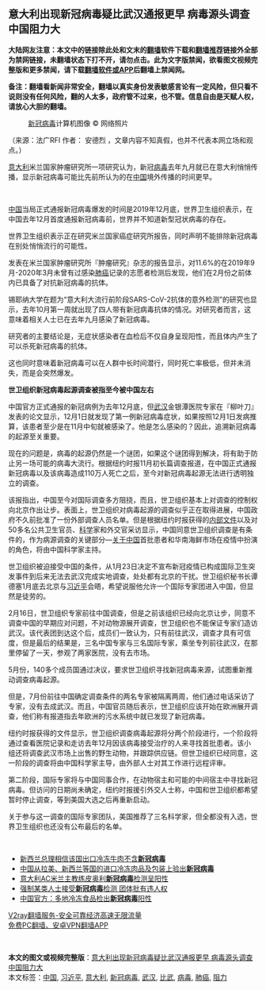  <h2>意大利出现新冠病毒疑比武汉通报更早 病毒源头调查中国阻力大</h2> <p class="notice"><b>大陆网友注意：本文中的链接除此处和文末的<a href="https://github.com/bannedbook/fanqiang" >翻墙</a>软件下载和<a href="https://github.com/killgcd/justmysocks/blob/master/README.md">翻墙推荐</a>链接外全部为禁网链接，未翻墙状态下打不开，请勿点击。此为文字版禁闻，欲看图文视频完整版和更多禁闻，请下载<a href="https://github.com/bannedbook/fanqiang">翻墙软件或APP</a>后翻墙上禁闻网。</p><p>备注：翻墙看新闻非常安全，翻墙以真实身份发表敏感言论有一定风险，但只看不说则没有任何风险，翻的人太多，政府管不过来，也不管。信息自由是天赋人权，请放心大胆的翻墙。</b></p>  <div class="entry"> <figure>                <figcaption>                <a href="https://www.bannedbook.org/bnews/tag/%e6%96%b0%e5%86%a0%e7%97%85%e6%af%92/" class="st_tag internal_tag" rel="tag" title="标签 新冠病毒 下的日志">新冠病毒</a>计算机图像                © 网络照片            </figcaption></figure> <p>（来源：法广RFI                                      作者：                                                                                                     安德烈                                                                                            ，文章内容不知真假，也并不代表本网立场和观点。）</p> <p>                    <a href="https://www.bannedbook.org/bnews/tag/%e6%84%8f%e5%a4%a7%e5%88%a9/" class="st_tag internal_tag" rel="tag" title="标签 意大利 下的日志">意大利</a>米兰国家肿瘤研究所一项研究认为，新冠<a href="https://www.bannedbook.org/bnews/tag/%e7%97%85%e6%af%92/" class="st_tag internal_tag" rel="tag" title="标签 病毒 下的日志">病毒</a>去年九月就已在意大利悄悄传播，显示新冠病毒可能比先前所认为的在<span class='wp_keywordlink_affiliate'><a href="https://www.bannedbook.org/" title="中国" target="_blank">中国</a></span>境外传播的时间更早。                </p> <p> </p> <p><a href="https://www.bannedbook.org/bnews/tag/%E4%B8%AD%E5%9B%BD/" class="st_tag internal_tag" rel="tag" title="标签 中国 下的日志">中国</a>当局正式通报新冠病毒爆发的时间是2019年12月底，世界卫生组织表示，在中国去年12月首度通报新冠病毒前，世界并不知道新型冠状病毒的存在。</p> <p>世界卫生组织表示正在研究米兰国家癌症研究所报告，同时声明不能排除新冠病毒在别处悄悄流行的可能性。</p>  <p>发表在米兰国家肿瘤研究所『肿瘤研究』杂志的报告显示，对11.6%的在2019年9月-2020年3月未曾有过感染<a href="https://www.bannedbook.org/bnews/tag/%e8%82%ba%e7%99%8c/" class="st_tag internal_tag" rel="tag" title="标签 肺癌 下的日志">肺癌</a>记录的志愿者检测后发现，他们在2月份之前体内已具备了对抗新冠病毒的抗体。</p> <p>锡耶纳大学在题为“意大利大流行前阶段SARS-CoV-2抗体的意外检测”的研究也显示，去年10月第一周就出现了四人带有新冠病毒抗体的情况。对研究者而言，这意味着相关人士已在去年九月感染了新冠病毒。</p> <p>研究者的主要结论是，无症状感染者在血检后不仅自身呈现阳性，而且体内产生了可以杀死新冠病毒的抗体。</p> <p>这也同时意味着新冠病毒可以在人群中长时间潜行，同时死亡率极低，但并未消失，而是会突然爆发。</p> <p><strong>世卫组织新冠病毒起源调查被指至今被中国左右</strong></p>  <p>中国官方正式通报的新冠病例为去年12月底，但<a href="https://www.bannedbook.org/bnews/tag/%e6%ad%a6%e6%b1%89/" class="st_tag internal_tag" rel="tag" title="标签 武汉 下的日志">武汉</a>金银潭医院专家在『柳叶刀』发表的论文显示，12月1日就发现了第一例新冠病毒症状，如果按照12月1日发病推算，该患者至少是在11月中旬就被感染了。他是怎么感染的？因此，追溯新冠病毒的起源至关重要。</p> <p>现在的问题是，病毒的起源仍然是一个谜团，如果这个谜团得到解决，将有助于防止另一场可能的病毒大流行。根据纽约时报11月初长篇调查报道，在中国正式通报新冠病毒以及该病毒造成110万人死亡之后，至今对新冠病毒起源无法进行透明独立的调查。</p> <p>该报指出，中国至今对国际调查多方阻挠，而且，世卫组织基本上对调查的控制权向北京作出让步。表面上，世卫组织对病毒起源的调查似乎正在取得进展，中国政府不久前批准了一份外部调查人员名单。但是根据纽约时报获得的<span class='wp_keywordlink'><a href="https://www.bannedbook.org/forum34/" title="中共内部文件 中共保密文件 解密文件" target="_blank">内部文件</a></span>以及对50多名公共卫生官员、<span class='wp_keywordlink'><a href="https://www.bannedbook.org/forum11/topic309.html" title="禁片：“科学”的棍子" target="_blank">科学</a></span>家和外交官采访显示，中国同意世卫组织调查是有条件的，作为病源调查的关键部分—<span class='wp_keywordlink'><a href="https://www.bannedbook.org/forum2/topic19.html" title="关于中国的一百个常识" target="_blank">关于中国</a></span>首批患者和华南海鲜市场在疫情中扮演的角色，将由中国科学家主持。</p> <p>世卫组织被迫接受中国的条件，从1月23日决定不宣布新冠疫情已构成国际卫生突发事件到后来无法去武汉完成实地调查，处处都有北京的干扰。世卫组织秘书长谭德塞1月底去北京与<a href="https://www.bannedbook.org/bnews/tag/%e4%b9%a0%e8%bf%91%e5%b9%b3/" class="st_tag internal_tag" rel="tag" title="标签 习近平 下的日志">习近平</a>会晤，希望说服他允许一个国际专家团进入中国，但显然是徒劳的。</p> <p>2月16日，世卫组织专家前往中国调查，但是之前该组织已经向北京让步，同意不调查中国的早期应对问题，不对动物源展开调查，世卫组织也不能保证专家们造访武汉。该代表团到达这个后，成员们一致认为，只有前往武汉，调查才具有可信度，但是最后的结果是，三名中国专家与三名国际专家，乘坐专列前往武汉，在那里停留了一天，参观了两家医院，没有去市场。</p>  <p>5月份，140多个成员国通过决议，要求世卫组织寻找新冠病毒来源，试图重新推动调查病毒起源。</p> <p>但是，7月份前往中国确定调查条件的两名专家被隔离两周，他们通过电话采访了专家，没有去成武汉。而且，中国官员随后表示，世卫组织应该开始在欧洲展开调查，他们称有报道指去年欧洲的污水系统中就已发现了新冠病毒。</p> <p>纽约时报获得的文件显示，世卫组织调查病毒起源将分两个阶段进行，一个阶段将通过查看医院记录和走访去年12月因该病毒接受治疗的人来寻找首批患者。该小组还将调查武汉市场上出售的野生动物，并跟踪供应链。但世卫组织已经同意，这一阶段的调查将由中国科学家主导，由外部人士对其工作进行远程评审。</p> <p>第二阶段，国际专家将与中国同事合作，在动物宿主和可能的中间宿主中寻找新冠病毒。但访问的日期尚未确定，纽约时报援引外交人士称，中国和世卫组织都希望暂时停止调查，等到美国大选之后再重新启动。</p> <p>关于参与这一调查的国际专家团队，美国推荐了三名科学家，但全都没有入选，世界卫生组织也还没有公布最后的名单。</p>  <p> </p> <ul class='op-related-articles' title='相关阅读'> <li><a href='https://www.bannedbook.org/bnews/headline/20201116/1432022.html' target='_blank'>新西兰总理相信该国出口冷冻牛肉不含<b>新冠病毒</b></a></li> <li><a href='https://www.bannedbook.org/bnews/headline/20201116/1431603.html' target='_blank'>中国从拉美、新西兰等国的进口冷冻肉品及包装上验出<b>新冠病毒</b></a></li> <li><a href='https://www.bannedbook.org/bnews/baitai/20201115/1431547.html' target='_blank'>意大利AC米兰主教练皮奥利<b>新冠病毒</b>检测呈阳性</a></li> <li><a href='https://www.bannedbook.org/bnews/headline/20201115/1431489.html' target='_blank'>强制某类人士接受<b>新冠病毒</b>检测 团体批有违人权</a></li> <li><a href='https://www.bannedbook.org/bnews/ssgc/20201114/1431128.html' target='_blank'>中国官方：多地冷冻食品检出<b>新冠病毒</b>阳性</a></li> </ul> <p class="texttj"> <a href="https://www.bannedbook.org/forum23/topic22702.html" target="_blank">V2ray翻墙服务-安全可靠经济高速无限流量</a><br/> <a href="https://github.com/bannedbook/fanqiang/wiki/%E7%A6%81%E9%97%BB%E7%BD%91%E5%AE%89%E5%8D%93%E7%BF%BB%E5%A2%99%E6%96%B0%E9%97%BBAPP" target="_blank">免费PC翻墙、安卓VPN翻墙APP</a></p><p> </p><a name='sharetosocial'></a>       <div><b>本文的图文或视频完整版</b>：<a href='https://www.bannedbook.org/bnews/headline/20201117/1432187.html'>意大利出现新冠病毒疑比武汉通报更早 病毒源头调查中国阻力大</a></div>  </div><!--END ENTRY--> <div class="postfooter"> <div>本文标签：<a href="https://www.bannedbook.org/bnews/tag/%E4%B8%AD%E5%9B%BD/" rel="tag">中国</a>, <a href="https://www.bannedbook.org/bnews/tag/%e4%b9%a0%e8%bf%91%e5%b9%b3/" rel="tag">习近平</a>, <a href="https://www.bannedbook.org/bnews/tag/%e6%84%8f%e5%a4%a7%e5%88%a9/" rel="tag">意大利</a>, <a href="https://www.bannedbook.org/bnews/tag/%e6%96%b0%e5%86%a0%e7%97%85%e6%af%92/" rel="tag">新冠病毒</a>, <a href="https://www.bannedbook.org/bnews/tag/%e6%ad%a6%e6%b1%89/" rel="tag">武汉</a>, <a href="https://www.bannedbook.org/bnews/tag/%E6%AF%94%E6%AD%A6/" rel="tag">比武</a>, <a href="https://www.bannedbook.org/bnews/tag/%e7%97%85%e6%af%92/" rel="tag">病毒</a>, <a href="https://www.bannedbook.org/bnews/tag/%e8%82%ba%e7%99%8c/" rel="tag">肺癌</a>, <a href="https://www.bannedbook.org/bnews/tag/%E9%98%BB%E5%8A%9B/" rel="tag">阻力</a></div>  </div><!--END POSTFOOTER--> 